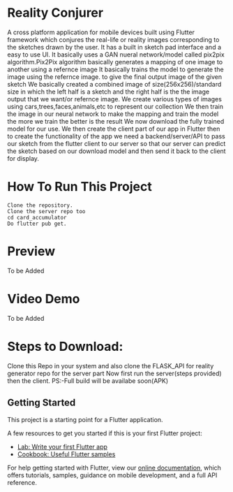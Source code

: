 # Reality Conjurer
A cross platform application for mobile devices built using Flutter framework
which conjures the real-life or reality images corresponding to the sketches
drawn by the user.
It has a built in sketch pad interface and a easy to use UI.
It basically uses a GAN nueral network/model called pix2pix algorithm.Pix2Pix algorithm
basically generates a mapping of one image to another using a refernce image
It basically trains the model to generate the image using the refernce image.
to give the final output image of the given sketch
We basically created a combined image of size(256x256)/standard size
in which the left half is a sketch and the right half is the the image output that we want/or
refernce image.
We create various types of images using cars,trees,faces,animals,etc to represent our collection
We then train the image in our neural network to make the mapping and train the model
the more we train the  better is the result
We now download the fully trained model for our use.
We then create the client part of our app in Flutter 
then to create the functionality of the app we need a backend/server/API to pass our sketch from the 
flutter client to our server so that our server can predict the sketch based on our download model
and then send it back to the client for display.

# How To Run This Project

    Clone the repository.
    Clone the server repo too
    cd card_accumulator
    Do flutter pub get.
# Preview 
To be Added
# Video Demo
To be Added
# Steps to Download:
Clone this Repo in your system
and also clone the FLASK_API for reality generator repo for the server part
Now first run the server(steps provided)
then the client.
PS:-Full build will be availabe soon(APK)

## Getting Started

This project is a starting point for a Flutter application.

A few resources to get you started if this is your first Flutter project:

- [Lab: Write your first Flutter app](https://flutter.dev/docs/get-started/codelab)
- [Cookbook: Useful Flutter samples](https://flutter.dev/docs/cookbook)

For help getting started with Flutter, view our
[online documentation](https://flutter.dev/docs), which offers tutorials,
samples, guidance on mobile development, and a full API reference.


